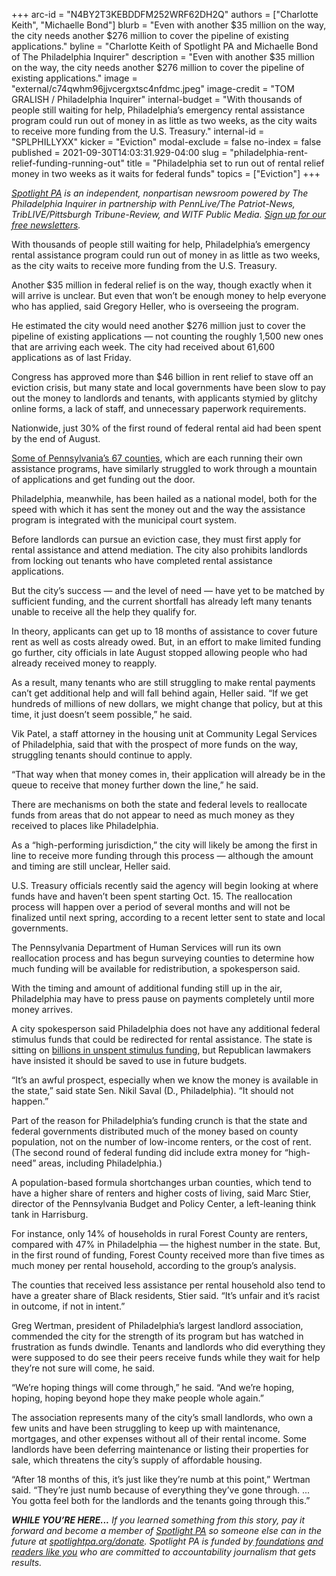 +++
arc-id = "N4BY2T3KEBDDFM252WRF62DH2Q"
authors = ["Charlotte Keith", "Michaelle Bond"]
blurb = "Even with another $35 million on the way, the city needs another $276 million to cover the pipeline of existing applications."
byline = "Charlotte Keith of Spotlight PA and Michaelle Bond of The Philadelphia Inquirer"
description = "Even with another $35 million on the way, the city needs another $276 million to cover the pipeline of existing applications."
image = "external/c74qwhm96jjvcergxtsc4nfdmc.jpeg"
image-credit = "TOM GRALISH / Philadelphia Inquirer"
internal-budget = "With thousands of people still waiting for help, Philadelphia’s emergency rental assistance program could run out of money in as little as two weeks, as the city waits to receive more funding from the U.S. Treasury."
internal-id = "SPLPHILLYXX"
kicker = "Eviction"
modal-exclude = false
no-index = false
published = 2021-09-30T14:03:31.929-04:00
slug = "philadelphia-rent-relief-funding-running-out"
title = "Philadelphia set to run out of rental relief money in two weeks as it waits for federal funds"
topics = ["Eviction"]
+++

<a href="https://www.spotlightpa.org/"><i>Spotlight PA</i></a><i> is an independent, nonpartisan newsroom powered by The Philadelphia Inquirer in partnership with PennLive/The Patriot-News, TribLIVE/Pittsburgh Tribune-Review, and WITF Public Media. </i><a href="https://www.spotlightpa.org/newsletters"><i>Sign up for our free newsletters</i></a><i>.</i>

With thousands of people still waiting for help, Philadelphia’s emergency rental assistance program could run out of money in as little as two weeks, as the city waits to receive more funding from the U.S. Treasury.

Another $35 million in federal relief is on the way, though exactly when it will arrive is unclear. But even that won’t be enough money to help everyone who has applied, said Gregory Heller, who is overseeing the program.

He estimated the city would need another $276 million just to cover the pipeline of existing applications — not counting the roughly 1,500 new ones that are arriving each week. The city had received about 61,600 applications as of last Friday.

<script src="https://www.spotlightpa.org/embed.js" async></script><div data-spl-embed-version="1" data-spl-src="https://www.spotlightpa.org/embeds/newsletter/"></div>

Congress has approved more than $46 billion in rent relief to stave off an eviction crisis, but many state and local governments have been slow to pay out the money to landlords and tenants, with applicants stymied by glitchy online forms, a lack of staff, and unnecessary paperwork requirements.

Nationwide, just 30% of the first round of federal rental aid had been spent by the end of August.

<a href="https://www.spotlightpa.org/news/2021/07/eviction-ban-expires-pa-rental-assistance-delayed/">Some of Pennsylvania’s 67 counties</a>, which are each running their own assistance programs, have similarly struggled to work through a mountain of applications and get funding out the door.

Philadelphia, meanwhile, has been hailed as a national model, both for the speed with which it has sent the money out and the way the assistance program is integrated with the municipal court system.

Before landlords can pursue an eviction case, they must first apply for rental assistance and attend mediation. The city also prohibits landlords from locking out tenants who have completed rental assistance applications.

But the city’s success — and the level of need — have yet to be matched by sufficient funding, and the current shortfall has already left many tenants unable to receive all the help they qualify for.

In theory, applicants can get up to 18 months of assistance to cover future rent as well as costs already owed. But, in an effort to make limited funding go further, city officials in late August stopped allowing people who had already received money to reapply.

As a result, many tenants who are still struggling to make rental payments can’t get additional help and will fall behind again, Heller said. “If we get hundreds of millions of new dollars, we might change that policy, but at this time, it just doesn’t seem possible,” he said.

Vik Patel, a staff attorney in the housing unit at Community Legal Services of Philadelphia, said that with the prospect of more funds on the way, struggling tenants should continue to apply.

“That way when that money comes in, their application will already be in the queue to receive that money further down the line,” he said.

There are mechanisms on both the state and federal levels to reallocate funds from areas that do not appear to need as much money as they received to places like Philadelphia.

As a “high-performing jurisdiction,” the city will likely be among the first in line to receive more funding through this process — although the amount and timing are still unclear, Heller said.

U.S. Treasury officials recently said the agency will begin looking at where funds have and haven’t been spent starting Oct. 15. The reallocation process will happen over a period of several months and will not be finalized until next spring, according to a recent letter sent to state and local governments.

The Pennsylvania Department of Human Services will run its own reallocation process and has begun surveying counties to determine how much funding will be available for redistribution, a spokesperson said.

With the timing and amount of additional funding still up in the air, Philadelphia may have to press pause on payments completely until more money arrives.

A city spokesperson said Philadelphia does not have any additional federal stimulus funds that could be redirected for rental assistance. The state is sitting on <a href="https://www.spotlightpa.org/news/2021/06/pa-40-billion-budget-2021-poorest-school-districts-federal-relief-money/">billions in unspent stimulus funding</a>, but Republican lawmakers have insisted it should be saved to use in future budgets.

“It’s an awful prospect, especially when we know the money is available in the state,” said state Sen. Nikil Saval (D., Philadelphia). “It should not happen.”

Part of the reason for Philadelphia’s funding crunch is that the state and federal governments distributed much of the money based on county population, not on the number of low-income renters, or the cost of rent. (The second round of federal funding did include extra money for “high-need” areas, including Philadelphia.)

A population-based formula shortchanges urban counties, which tend to have a higher share of renters and higher costs of living, said Marc Stier, director of the Pennsylvania Budget and Policy Center, a left-leaning think tank in Harrisburg.

For instance, only 14% of households in rural Forest County are renters, compared with 47% in Philadelphia — the highest number in the state. But, in the first round of funding, Forest County received more than five times as much money per rental household, according to the group’s analysis.

The counties that received less assistance per rental household also tend to have a greater share of Black residents, Stier said. “It’s unfair and it’s racist in outcome, if not in intent.”

<script src="https://www.spotlightpa.org/embed.js" async></script><div data-spl-embed-version="1" data-spl-src="https://www.spotlightpa.org/embeds/donate/?teaser_text=If%20you%20learned%20something%20from%20this%20report%2C%20pay%20it%20forward%20and%20become%20a%20member%20of%20Spotlight%20PA%20so%20someone%20else%20can%20in%20the%20future."></div>

Greg Wertman, president of Philadelphia’s largest landlord association, commended the city for the strength of its program but has watched in frustration as funds dwindle. Tenants and landlords who did everything they were supposed to do see their peers receive funds while they wait for help they’re not sure will come, he said.

“We’re hoping things will come through,” he said. “And we’re hoping, hoping, hoping beyond hope they make people whole again.”

The association represents many of the city’s small landlords, who own a few units and have been struggling to keep up with maintenance, mortgages, and other expenses without all of their rental income. Some landlords have been deferring maintenance or listing their properties for sale, which threatens the city’s supply of affordable housing.

“After 18 months of this, it’s just like they’re numb at this point,” Wertman said. “They’re just numb because of everything they’ve gone through. ... You gotta feel both for the landlords and the tenants going through this.”

<i><b>WHILE YOU’RE HERE...</b></i><i> If you learned something from this story, pay it forward and become a member of </i><a href="https://www.spotlightpa.org/"><i>Spotlight PA</i></a><i> so someone else can in the future at </i><a href="https://www.spotlightpa.org/donate"><i>spotlightpa.org/donate</i></a><i>. Spotlight PA is funded by</i><a href="https://www.spotlightpa.org/support"><i> foundations</i></a><i> </i><a href="https://www.spotlightpa.org/support"><i>and readers like you</i></a><i> who are committed to accountability journalism that gets results.</i>
